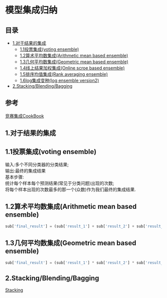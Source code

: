 # 模型集成归纳
## 目录
* [1.对于结果的集成](#1)  
  * [1.1投票集成(voting ensemble)](#1.1)
  * [1.2算术平均数集成(Arithmetic mean based ensemble)](#1.2)
  * [1.3几何平均数集成(Geometric mean based ensemble)](#1.3)
  * [1.4线上结果加权集成(Online scroe based ensemble)](#1.4)
  * [1.5排序均值集成(Rank averaging ensemble)](#1.5)
  * [1.6log集成变种(log ensemble version2)](#1.6)
* [2.Stacking/Blending/Bagging](#2) 
## 参考
[竞赛集成CookBook](https://mp.weixin.qq.com/s?__biz=Mzk0NDE5Nzg1Ng==&mid=2247490302&idx=1&sn=cc850f781a7497ab6fad04e8b2f6e07c&chksm=c3290371f45e8a67a4abf37ef4f352ebea1567c0f59e8dcbf27e5c17ba81a90b70f37a41638d&mpshare=1&scene=1&srcid=0207hpIku2RhyAy3EzX80iM5&sharer_sharetime=1612693105638&sharer_shareid=9b869c9a24181fe91d7ddd3f39c6511b&version=3.1.1.3006&platform=win#rd)
## <span id='1'>1.对于结果的集成</span>
## <span id='1.1'>1.1投票集成(voting ensemble)</span>
输入:多个不同分类器的分类结果;  
输出:最终的集成结果  
基本步骤:  
统计每个样本每个预测结果(常见于分类问题)出现的次数;  
将每个样本出现的次数最多的那一个(众数)作为我们最终的集成结果.   
## <span id='1.2'>1.2算术平均数集成(Arithmetic mean based ensemble)</span>
```python
sub['final_result'] = (sub['result_1'] + sub['result_2'] + sub['result_3'])/3
```
## <span id='1.3'>1.3几何平均数集成(Geometric mean based ensemble)</span>
```python
sub['final_result'] = (sub['result_1'] * sub['result_2'] * sub['result_3'])**(1/3)
```
## <span id='2'>2.Stacking/Blending/Bagging</span>
[Stacking](https://github.com/jackychancjcjcj/ML-DL-Learning/tree/master/Stacking)
